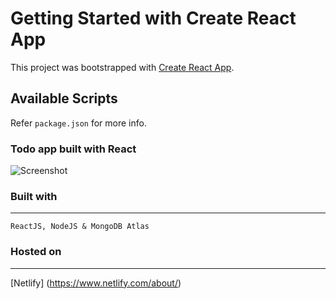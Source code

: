 # Getting Started with Create React App

This project was bootstrapped with [Create React App](https://github.com/facebook/create-react-app).

## Available Scripts

Refer `package.json` for more info.

### Todo app built with React

![Screenshot](https://i.ibb.co/gStZwkQ/image.png)

### Built with
---
```
ReactJS, NodeJS & MongoDB Atlas
```

### Hosted on
---
[Netlify] (https://www.netlify.com/about/)
